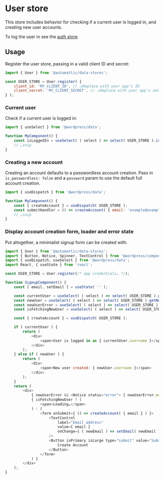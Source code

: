 # User store

This store includes behavior for checking if a current user is logged in, and creating new user accounts.

To log the user in see the [auth store](../auth/README.md).

## Usage

Register the user store, passing in a valid client ID and secret:

```js
import { User } from '@automattic/data-stores';

const USER_STORE = User.register( {
	client_id: 'MY_CLIENT_ID', // ⚠️Replace with your app's ID
	client_secret: 'MY_CLIENT_SECRET', // ⚠️Replace with your app's secret
} );
```

### Current user

Check if a current user is logged in:

```js
import { useSelect } from '@wordpress/data';

function MyComponent() {
	const isLoggedIn = useSelect( ( select ) => select( USER_STORE ).isCurrentUserLoggedIn() );
	// …snip
}
```

### Creating a new account

Creating an account defaults to a passwordless account creation. Pass in `is_passwordless: false` and a `password` param to use the default full account creation.

```js
import { useDispatch } from '@wordpress/data';

function MyComponent() {
	const { createAccount } = useDispatch( USER_STORE );
	const submitHandler = () => createAccount( { email: 'example@example.com' } );
	// …snip
}
```

### Display account creation form, loader and error state

Put altogether, a minimalist signup form can be created with:

```js
import { User } from '@automattic/data-stores';
import { Button, Notice, Spinner, TextControl } from '@wordpress/components';
import { useDispatch, useSelect } from '@wordpress/data';
import React, { useState } from 'react';

const USER_STORE = User.register(/* app credentials… */);

function SignupComponent() {
	const [ email, setEmail ] = useState( '' );

	const currentUser = useSelect( ( select ) => select( USER_STORE ).getCurrentUser() );
	const newUser = useSelect( ( select ) => select( USER_STORE ).getNewUser() );
	const newUserError = useSelect( ( select ) => select( USER_STORE ).getNewUserError() );
	const isFetchingNewUser = useSelect( ( select ) => select( USER_STORE ).isFetchingNewUser() );

	const { createAccount } = useDispatch( USER_STORE );

	if ( currentUser ) {
		return (
			<div>
				<span>User is logged in as { currentUser.username }</span>
			</div>
		);
	} else if ( newUser ) {
		return (
			<div>
				<span>New user created: { newUser.username }</span>
			</div>
		);
	}
	return (
		<div>
			{ newUserError && <Notice status="error"> { newUserError.message } </Notice> }
			{ isFetchingNewUser ? (
				<span>Loading…</span>
			) : (
				<form onSubmit={ () => createAccount( { email } ) }>
					<TextControl
						label="Email address"
						value={ email }
						onChange={ ( newEmail ) => setEmail( newEmail ) }
					/>
					<Button isPrimary isLarge type="submit" value="Submit">
						Create Account
					</Button>
				</form>
			) }
		</div>
	);
}
```
